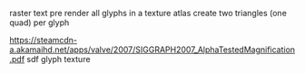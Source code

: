 raster text
pre render all glyphs in a texture atlas 
create two triangles (one quad) per glyph

https://steamcdn-a.akamaihd.net/apps/valve/2007/SIGGRAPH2007_AlphaTestedMagnification.pdf
sdf glyph texture 
